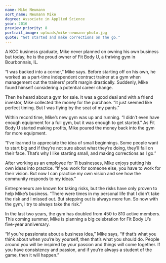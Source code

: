 ```yaml
---
name: Mike Neumann
sort_name: Neumann Mike
degree: Associate in Applied Science
year: 2016
preview_priority: 8
portrait_image: uploads/mike-neumann-photo.jpg
quote: "Get started and make corrections on the go."
---
```


A KCC business graduate, Mike never planned on owning his own business but today, he is the proud owner of Fit Body U, a thriving gym in Bourbonnais, IL.

“I was backed into a corner,” Mike says. Before starting off on his own, he worked as a part-time independent contract trainer at a gym when management cut the trainers’ profit margin drastically. Suddenly, Mike found himself considering a potential career change.

Then he heard about a gym for sale. It was a good deal and with a friend investor, Mike collected the money for the purchase. “It just seemed like perfect timing. But I was flying by the seat of my pants.”

Within record time, Mike’s new gym was up and running. “I didn’t even have enough equipment for a full gym, but it was enough to get started.” As Fit Body U started making profits, Mike poured the money back into the gym for more equipment.

“I’ve learned to appreciate the idea of small beginnings. Some people want to start big and if they’re not sure about what they’re doing, they’ll fall on their face. That’s why I like starting small, and making corrections as I go.”

After working as an employee for 11 businesses, Mike enjoys putting his own ideas into practice. “If you work for someone else, you have to work for their vision. But now I can practice my own vision and see how the community responds to my ideas.”

Entrepreneurs are known for taking risks, but the risks have only proven to help Mike’s business. “There were times in my personal life that I didn’t take the risk and I missed out. But stepping out is always more fun. So now with the gym, I try to always take the risk.”

In the last two years, the gym has doubled from 450 to 810 active members. This coming summer, Mike is planning a big celebration for Fit Body U’s five-year anniversary.

“If you’re passionate about a business idea,” Mike says, “if that’s what you think about when you’re by yourself, then that’s what you should do. People around you will be inspired by your passion and things will come together. If you have consistency and passion, and if you’re always a student of the game, then it will happen.”
